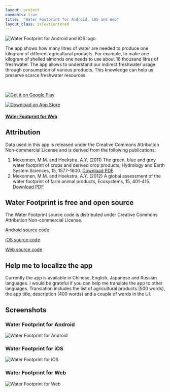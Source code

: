 ```yaml
---
layout: project
comments: true
title:  "Water Footprint for Android, iOS and Web"
layout_class: isTextCentered
---
```


<img src='/image/projects/2015_12_03_water_footprint/water_footprint_for_android_and_ios_logo.png' alt='Water Footprint for Android and iOS logo' class='isMax200PxWide'>

The app shows how many litres of water are needed to produce one kilogram of different agricultural products. For example, to make one kilogram of shelled almonds one needs to use about 16 thousand litres of freshwater. The app allows to understand our indirect freshwater usage through consumption of various products. This knowledge can help us preserve scarce freshwater resources.

<br>

<a href='https://play.google.com/store/apps/details?id=com.evgenii.waterfootprint' title='Get it on Google Play'><img src='/image/logos/google_play_badge.png' alt='Get it on Google Play' class='isMax200PxWide'></a>

<a href='https://itunes.apple.com/us/app/water-footprint/id1044041294' title='Download on App Store'><img src='/image/logos/appstore_badge.png' alt='Download on App Store' class='isMax200PxWide'></a>

<h4><a href='https://evgenii.com/water-footprint/en/'>Water Footprint for Web<a></h4>


## Attribution

Data used in this app is released under the Creative Commons Attribution Non-commercial License and is derived from the following publications:

1. Mekonnen, M.M. and Hoekstra, A.Y. (2011) The green, blue and grey water footprint of crops and derived crop products, Hydrology and Earth System Sciences, 15, 1577-1600. [Download PDF](/files/2015/12/crop_products_water_footprint.pdf)
1. Mekonnen, M.M. and Hoekstra, A.Y. (2012) A global assessment of the water footprint of farm animal products, Ecosystems, 15, 401-415. [Download PDF](/files/2015/12/animal_products_water_footprint.pdf)

## Water Footprint is free and open source

The Water Footprint source code is distributed under Creative Commons Attribution Non-commercial License.

[Android source code](https://github.com/evgenyneu/water-footprint-android)

[iOS source code](https://github.com/evgenyneu/water-footprint-ios)

[Web source code](https://github.com/evgenyneu/water-footprint-web)



## Help me to localize the app

Currently the app is available in Chinese, English, Japanese and Russian languages. I would be grateful if you can help me translate the app to other languages. Translation includes the list of agricultural products (500 words), the app title, description (400 words) and a couple of words in the UI.

## Screenshots

### Water Footprint for Android

<img src='/image/projects/2015_12_03_water_footprint/water_footprint_android_english.png' alt='Water Footprint for Android' class='isMax300PxWide hasBorderShade90'>

### Water Footprint for iOS

<img src='/image/projects/2015_12_03_water_footprint/water_footprint_iphone_english.png' alt='Water Footprint for iOS' class='isMax300PxWide hasBorderShade90'>

### Water Footprint for Web

<img src='/image/projects/2015_12_03_water_footprint/water_footprint_web_english.png' alt='Water Footprint for Web' class='isMax300PxWide hasBorderShade90'>
